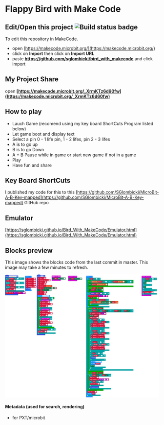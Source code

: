 # Flappy Bird with Make Code
## Edit/Open this project ![Build status badge](https://github.com/sglombicki/bird_with_makecode/workflows/MakeCode/badge.svg)

To edit this repository in MakeCode.

* open [https://makecode.microbit.org/](https://makecode.microbit.org/)
* click on **Import** then click on **Import URL**
* paste **https://github.com/sglombicki/bird_with_makecode** and click import

## My Project Share

open **[https://makecode.microbit.org/_XrmKTz6d60fw](https://makecode.microbit.org/_XrmKTz6d60fw)**

## How to play
- Lauch Game (recomend using my key board ShortCuts Program listed below)
- Let game boot and display text
- Select a pin 0 - 1 life pin, 1 - 2 lifes, pin 2 - 3 lifes
- A is to go up
- B is to go Down
- A + B Pause while in game or start new game if not in a game
- Play
- Have fun and share

## Key Board ShortCuts

I published my code for this to this [https://github.com/SGlombicki/MicroBit-A-B-Key-mapped](https://github.com/SGlombicki/MicroBit-A-B-Key-mapped) GitHub repo

## Emulator
[https://sglombicki.github.io/Bird_With_MakeCode/Emulator.html](https://sglombicki.github.io/Bird_With_MakeCode/Emulator.html)

## Blocks preview

This image shows the blocks code from the last commit in master.
This image may take a few minutes to refresh.

![A rendered view of the blocks](https://github.com/sglombicki/bird_with_makecode/raw/master/.github/makecode/blocks.png)

#### Metadata (used for search, rendering)

* for PXT/microbit
<script src="https://makecode.com/gh-pages-embed.js"></script><script>makeCodeRender("{{ site.makecode.home_url }}", "{{ site.github.owner_name }}/{{ site.github.repository_name }}");</script>
